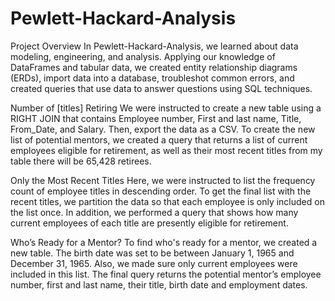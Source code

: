 # Pewlett-Hackard-Analysis

Project Overview
In Pewlett-Hackard-Analysis, we learned about data modeling, engineering, and analysis. Applying our knowledge of DataFrames and tabular data, we created entity relationship diagrams (ERDs), import data into a database, troubleshot common errors, and created queries that use data to answer questions using SQL techniques.

Number of [titles] Retiring
We were instructed to create a new table using a RIGHT JOIN that contains Employee number, First and last name, Title, From_Date, and Salary. Then, export the data as a CSV. To create the new list of potential mentors, we created a query that returns a list of current employees eligible for retirement, as well as their most recent titles from my table there will be 65,428 retirees.


Only the Most Recent Titles
Here, we were instructed to list the frequency count of employee titles in descending order. To get the final list with the recent titles, we partition the data so that each employee is only included on the list once. In addition, we performed a query that shows how many current employees of each title are presently eligible for retirement.


Who’s Ready for a Mentor?
To find who's ready for a mentor, we created a new table. The birth date was set to be between January 1, 1965 and December 31, 1965. Also, we made sure only current employees were included in this list. The final query returns the potential mentor’s employee number, first and last name, their title, birth date and employment dates.
